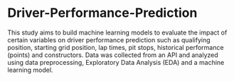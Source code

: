 # Driver-Performance-Prediction
This study aims to build machine learning models to evaluate the impact of certain variables on driver performance prediction such as qualifying position, starting grid position, lap times, pit stops, historical performance (points) and constructors. Data was collected from an API and analyzed using data preprocessing, Exploratory Data Analysis (EDA) and a machine learning model.
